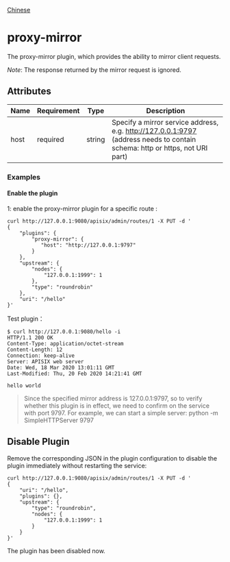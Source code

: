 <!--
#
# Licensed to the Apache Software Foundation (ASF) under one or more
# contributor license agreements.  See the NOTICE file distributed with
# this work for additional information regarding copyright ownership.
# The ASF licenses this file to You under the Apache License, Version 2.0
# (the "License"); you may not use this file except in compliance with
# the License.  You may obtain a copy of the License at
#
#     http://www.apache.org/licenses/LICENSE-2.0
#
# Unless required by applicable law or agreed to in writing, software
# distributed under the License is distributed on an "AS IS" BASIS,
# WITHOUT WARRANTIES OR CONDITIONS OF ANY KIND, either express or implied.
# See the License for the specific language governing permissions and
# limitations under the License.
#
-->

[Chinese](proxy-mirror-cn.md)

# proxy-mirror

The proxy-mirror plugin, which provides the ability to mirror client requests.

_Note_: The response returned by the mirror request is ignored.

## Attributes

| Name | Requirement | Type   | Description |
| ---- | ----------- | ------ | ----------- |
| host | required    | string | Specify a mirror service address, e.g. http://127.0.0.1:9797 (address needs to contain schema: http or https, not URI part) |

### Examples

#### Enable the plugin

1: enable the proxy-mirror plugin for a specific route :

```shell
curl http://127.0.0.1:9080/apisix/admin/routes/1 -X PUT -d '
{
    "plugins": {
        "proxy-mirror": {
           "host": "http://127.0.0.1:9797"
        }
    },
    "upstream": {
        "nodes": {
            "127.0.0.1:1999": 1
        },
        "type": "roundrobin"
    },
    "uri": "/hello"
}'
```

Test plugin：

```shell
$ curl http://127.0.0.1:9080/hello -i
HTTP/1.1 200 OK
Content-Type: application/octet-stream
Content-Length: 12
Connection: keep-alive
Server: APISIX web server
Date: Wed, 18 Mar 2020 13:01:11 GMT
Last-Modified: Thu, 20 Feb 2020 14:21:41 GMT

hello world
```

> Since the specified mirror address is 127.0.0.1:9797, so to verify whether this plugin is in effect, we need to confirm on the service with port 9797.
> For example, we can start a simple server: python -m SimpleHTTPServer 9797

## Disable Plugin

Remove the corresponding JSON in the plugin configuration to disable the plugin immediately without restarting the service:

```shell
curl http://127.0.0.1:9080/apisix/admin/routes/1 -X PUT -d '
{
    "uri": "/hello",
    "plugins": {},
    "upstream": {
        "type": "roundrobin",
        "nodes": {
            "127.0.0.1:1999": 1
        }
    }
}'
```

The plugin has been disabled now.
